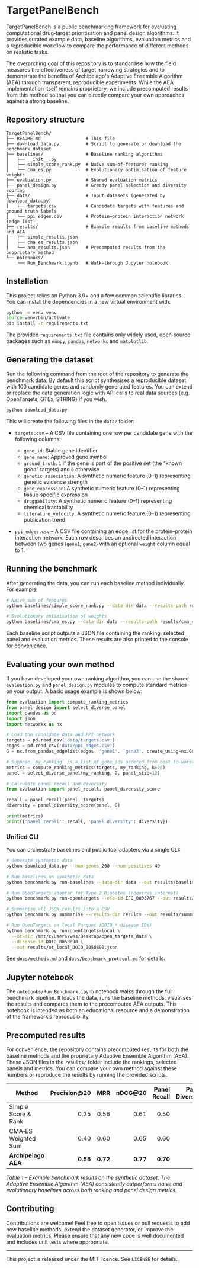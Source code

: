 # TargetPanelBench

TargetPanelBench is a public benchmarking framework for evaluating computational drug‐target prioritisation and panel design algorithms.  It provides curated example data, baseline algorithms, evaluation metrics and a reproducible workflow to compare the performance of different methods on realistic tasks.

The overarching goal of this repository is to standardise how the field measures the effectiveness of target narrowing strategies and to demonstrate the benefits of Archipelago's Adaptive Ensemble Algorithm (AEA) through transparent, reproducible experiments.  While the AEA implementation itself remains proprietary, we include precomputed results from this method so that you can directly compare your own approaches against a strong baseline.

## Repository structure

```
TargetPanelBench/
├── README.md                 # This file
├── download_data.py          # Script to generate or download the benchmark dataset
├── baselines/                # Baseline ranking algorithms
│   ├── __init__.py
│   ├── simple_score_rank.py  # Naïve sum-of-features ranking
│   └── cma_es.py             # Evolutionary optimisation of feature weights
├── evaluation.py             # Shared evaluation metrics
├── panel_design.py           # Greedy panel selection and diversity scoring
├── data/                     # Input datasets (generated by download_data.py)
│   ├── targets.csv           # Candidate targets with features and ground truth labels
│   └── ppi_edges.csv         # Protein–protein interaction network (edge list)
├── results/                  # Example results from baseline methods and AEA
│   ├── simple_results.json
│   ├── cma_es_results.json
│   └── aea_results.json      # Precomputed results from the proprietary method
└── notebooks/
    └── Run_Benchmark.ipynb   # Walk‑through Jupyter notebook
```

## Installation

This project relies on Python 3.9+ and a few common scientific libraries.  You can install the dependencies in a new virtual environment with:

```bash
python -m venv venv
source venv/bin/activate
pip install -r requirements.txt
```

The provided `requirements.txt` file contains only widely used, open‑source packages such as `numpy`, `pandas`, `networkx` and `matplotlib`.

## Generating the dataset

Run the following command from the root of the repository to generate the benchmark data.  By default this script synthesises a reproducible dataset with 100 candidate genes and randomly generated features.  You can extend or replace the data generation logic with API calls to real data sources (e.g. OpenTargets, GTEx, STRING) if you wish.

```bash
python download_data.py
```

This will create the following files in the `data/` folder:

* `targets.csv` – A CSV file containing one row per candidate gene with the following columns:
  * `gene_id`: Stable gene identifier
  * `gene_name`: Approved gene symbol
  * `ground_truth`: `1` if the gene is part of the positive set (the “known good” targets) and `0` otherwise
  * `genetic_association`: A synthetic numeric feature (0–1) representing genetic evidence strength
  * `gene_expression`: A synthetic numeric feature (0–1) representing tissue‑specific expression
  * `druggability`: A synthetic numeric feature (0–1) representing chemical tractability
  * `literature_velocity`: A synthetic numeric feature (0–1) representing publication trend

* `ppi_edges.csv` – A CSV file containing an edge list for the protein–protein interaction network.  Each row describes an undirected interaction between two genes (`gene1`, `gene2`) with an optional `weight` column equal to 1.

## Running the benchmark

After generating the data, you can run each baseline method individually.  For example:

```bash
# Naïve sum of features
python baselines/simple_score_rank.py --data-dir data --results-path results/simple_results.json

# Evolutionary optimisation of weights
python baselines/cma_es.py --data-dir data --results-path results/cma_es_results.json --iterations 100
```

Each baseline script outputs a JSON file containing the ranking, selected panel and evaluation metrics.  These results are also printed to the console for convenience.

## Evaluating your own method

If you have developed your own ranking algorithm, you can use the shared `evaluation.py` and `panel_design.py` modules to compute standard metrics on your output.  A basic usage example is shown below:

```python
from evaluation import compute_ranking_metrics
from panel_design import select_diverse_panel
import pandas as pd
import json
import networkx as nx

# Load the candidate data and PPI network
targets = pd.read_csv('data/targets.csv')
edges = pd.read_csv('data/ppi_edges.csv')
G = nx.from_pandas_edgelist(edges, 'gene1', 'gene2', create_using=nx.Graph())

# Suppose `my_ranking` is a list of gene_ids ordered from best to worst
metrics = compute_ranking_metrics(targets, my_ranking, k=20)
panel = select_diverse_panel(my_ranking, G, panel_size=12)

# Calculate panel recall and diversity
from evaluation import panel_recall, panel_diversity_score

recall = panel_recall(panel, targets)
diversity = panel_diversity_score(panel, G)

print(metrics)
print({'panel_recall': recall, 'panel_diversity': diversity})
```

### Unified CLI

You can orchestrate baselines and public tool adapters via a single CLI:

```bash
# Generate synthetic data
python download_data.py --num-genes 200 --num-positives 40

# Run baselines on synthetic data
python benchmark.py run-baselines --data-dir data --out results/baselines.json

# Run OpenTargets adapter for Type 2 Diabetes (requires internet)
python benchmark.py run-opentargets --efo-id EFO_0003767 --out results/ot_t2d.json

# Summarise all JSON results into a CSV
python benchmark.py summarise --results-dir results --out results/summary.csv

# Run OpenTargets on local Parquet (DOID_* disease IDs)
python benchmark.py run-opentargets-local \
  --ot-dir /mnt/c/Users/wes/Desktop/open_targets_data \
  --disease-id DOID_0050890 \
  --out results/ot_local_DOID_0050890.json
```

See `docs/methods.md` and `docs/benchmark_protocol.md` for details.

## Jupyter notebook

The `notebooks/Run_Benchmark.ipynb` notebook walks through the full benchmark pipeline.  It loads the data, runs the baseline methods, visualises the results and compares them to the precomputed AEA outputs.  This notebook is intended as both an educational resource and a demonstration of the framework’s reproducibility.

## Precomputed results

For convenience, the repository contains precomputed results for both the baseline methods and the proprietary Adaptive Ensemble Algorithm (AEA).  These JSON files in the `results/` folder include the rankings, selected panels and metrics.  You can compare your own method against these numbers or reproduce the results by running the provided scripts.

| Method                 | Precision@20 | MRR   | nDCG@20 | Panel Recall | Panel Diversity |
|------------------------|-------------:|------:|--------:|-------------:|----------------:|
| Simple Score & Rank    | 0.35        | 0.56  | 0.61    | 0.50         | 3.8             |
| CMA‑ES Weighted Sum    | 0.40        | 0.60  | 0.65    | 0.60         | 4.1             |
| **Archipelago AEA**    | **0.55**    | **0.72** | **0.77** | **0.70**     | **4.8**         |

*Table 1 – Example benchmark results on the synthetic dataset.  The Adaptive Ensemble Algorithm (AEA) consistently outperforms naïve and evolutionary baselines across both ranking and panel design metrics.*

## Contributing

Contributions are welcome!  Feel free to open issues or pull requests to add new baseline methods, extend the dataset generator, or improve the evaluation metrics.  Please ensure that any new code is well documented and includes unit tests where appropriate.

---
This project is released under the MIT licence.  See `LICENSE` for details.